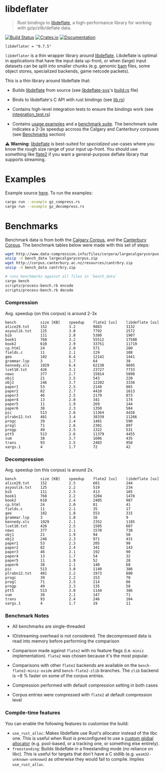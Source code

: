 # libdeflater

> Rust bindings to [libdeflate](https://github.com/ebiggers/libdeflate), a high-performance
> library for working with gzip/zlib/deflate data.

[![Build Status](https://travis-ci.org/adamkewley/libdeflater.svg?branch=master)](https://travis-ci.org/adamkewley/libdeflater)
[![Crates.io](https://img.shields.io/crates/v/libdeflater.svg?maxAge=2592000)](https://crates.io/crates/libdeflater)
[![Documentation](https://docs.rs/libdeflater/badge.svg)](https://docs.rs/libdeflater)

```
libdeflater = "0.7.5"
```

`libdeflater` is a thin wrapper library around [libdeflate](https://github.com/ebiggers/libdeflate). Libdeflate 
is optimal in applications that have the input data up-front, or when (large) input datasets can be split 
into smaller chunks (e.g. genomic [bam](https://samtools.github.io/hts-specs/SAMv1.pdf) files, some object stores,
specialized backends, game netcode packets).

This is a thin library around libdeflate that:

- Builds [libdeflate](https://github.com/ebiggers/libdeflate) from source (see 
  [libdeflate-sys](libdeflate-sys)'s [build.rs](libdeflate-sys/build.rs) file)

- Binds to libdeflate's C API with rust bindings (see [lib.rs](src/lib.rs))

- Contains high-level integration tests to ensure the bindings work (see [integration_test.rs](https://github.com/adamkewley/libdeflater/blob/master/tests/integration_test.rs))

- Contains [usage examples](https://github.com/adamkewley/libdeflater/tree/master/examples) and a
  [benchmark suite](https://github.com/adamkewley/libdeflater/tree/master/benches). The benchmark
  suite indicates a 2-3x speedup accross the Calgary and Canterbury corpuses (see [Benchmarks](#benchmarks) 
  section)

⚠️ **Warning**: [libdeflate](https://github.com/ebiggers/libdeflate) is best-suited for *specialized*
                use-cases where you know the rough size range of your input up-front. You should use
                something like [flate2](https://github.com/alexcrichton/flate2-rs) if you want a
                general-purpose deflate library that supports streaming.

# Examples

Example source [here](examples). To run the examples:

```bash
cargo run --example gz_compress.rs
cargo run --example gz_decompress.rs
```


# Benchmarks

Benchmark data is from both the [Calgary Corpus](https://en.wikipedia.org/wiki/Calgary_corpus), and the
[Canterbury Corpus](http://corpus.canterbury.ac.nz/resources/cantrbry.zip). The
benchmark tables below were made with this set of steps:

```bash
wget http://www.data-compression.info/files/corpora/largecalgarycorpus.zip
unzip -d bench_data largecalgarycorpus.zip
wget http://corpus.canterbury.ac.nz/resources/cantrbry.zip
unzip -d bench_data cantrbry.zip

# runs benchmarks against all files in `bench_data`
cargo bench
scripts/process-bench.rb encode
scripts/process-bench.rb decode
```

### Compression

Avg. speedup (on this corpus) is around 2-3x

```
bench           size [KB]    speedup    flate2 [us]    libdeflate [us]
alice29.txt     152          3.2        9883           3132
asyoulik.txt    125          3.0        7792           2572
bib             111          2.8        5380           1907
book1           768          3.2        55512          17588
book2           610          2.9        33751          11719
cp.html         24           2.0        571            280
fields.c        11           2.1        229            108
geo             102          8.4        12142          1441
grammar.lsp     3            1.7        64             38
kennedy.xls     1029         6.4        62130          9695
lcet10.txt      426          3.1        23727          7733
news            377          2.7        15814          5898
obj1            21           2.5        543            220
obj2            246          3.7        12202          3336
paper1          53           2.5        2149           865
paper2          82           2.7        4410           1613
paper3          46           2.5        2179           873
paper4          13           2.0        341            174
paper5          11           1.9        269            144
paper6          38           2.3        1350           584
pic             513          2.6        11364          4426
plrabn12.txt    481          3.4        38339          11266
progc           39           2.4        1401           590
progl           71           2.6        2301           897
progp           49           2.5        1322           531
ptt5            513          2.6        11379          4455
sum             38           3.7        1606           435
trans           93           2.5        2403           958
xargs.1         4            1.7        72             42
```

### Decompression

Avg. speedup (on this corpus) is around 2x.

```
bench           size [KB]    speedup    flate2 [us]    libdeflate [us]
alice29.txt     152          2.5        601            244
asyoulik.txt    125          2.2        519            234
bib             111          2.5        413            165
book1           768          2.2        3204           1478
book2           610          2.4        2405           987
cp.html         24           2.0        81             41
fields.c        11           2.1        35             17
geo             102          1.8        553            315
grammar.lsp     3            1.8        16             9
kennedy.xls     1029         2.1        2352           1105
lcet10.txt      426          2.5        1505           607
news            377          2.1        1570           738
obj1            21           1.9        94             50
obj2            246          2.3        971            431
paper1          53           2.3        205            90
paper2          82           2.4        341            143
paper3          46           2.1        192            90
paper4          13           1.7        54             32
paper5          11           1.9        52             28
paper6          38           2.1        140            68
pic             513          3.0        1140           386
plrabn12.txt    481          2.2        1973           880
progc           39           2.2        153            70
progl           71           2.5        214            86
progp           49           2.3        135            58
ptt5            513          3.0        1144           386
sum             38           2.1        147            71
trans           93           2.4        246            104
xargs.1         4            1.7        19             11
```

### Benchmark Notes

- All benchmarks are single-threaded

- IO/streaming overhead is not considered. The decompressed data is
  read into memory before performing the comparison

- Comparison made against `flate2` with no feature flags (i.e. `miniz`
  implementation). `flate2` was chosen because it's the most
  popular.

- Comparisons with other `flate2` backends are available on the
  `bench-flate2-miniz-oxide` and `bench-flate2-zlib` branches. The
  `zlib` backend is ~8 % faster on some of the corpus entries.

- Compression performed with default compression setting in both cases

- Corpus entries were compressed with `flate2` at default compression
  level

### Compile-time features

You can enable the following features to customise the build:
 - `use_rust_alloc`: Makes libdeflate use Rust's allocator instead of the libc one.
   This is useful when Rust is preconfigured to use a
   [custom global allocator](https://doc.rust-lang.org/edition-guide/rust-2018/platform-and-target-support/global-allocators.html)
   (e.g. pool-based, or a tracking one, or something else entirely).
 - `freestanding`: Builds libdeflate in a freestanding mode (no reliance on libc).
   This is useful for targets that don't have a C stdlib (e.g. `wasm32-unknown-unknown`)
   as otherwise they would fail to compile. Implies `use_rust_alloc`.
